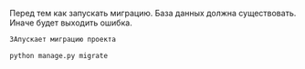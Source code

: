 Перед тем как запускать миграцию. База данных должна существовать. Иначе будет выходить ошибка.


```python
ЗАпускает миграцию проекта

python manage.py migrate
```